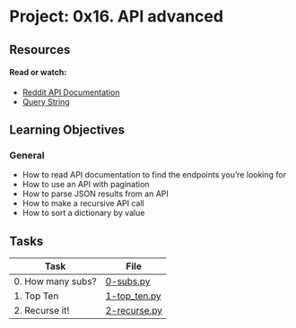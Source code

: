 # Project: 0x16. API advanced

## Resources

#### Read or watch:

* [Reddit API Documentation](https://intranet.alxswe.com/rltoken/b-4nD6hwEeNYTwYl5yWNwA)
* [Query String](https://intranet.alxswe.com/rltoken/luFn_zrgmAQ0OAO_PEI9bA)
## Learning Objectives

### General

* How to read API documentation to find the endpoints you’re looking for
* How to use an API with pagination
* How to parse JSON results from an API
* How to make a recursive API call
* How to sort a dictionary by value
## Tasks

| Task | File |
| ---- | ---- |
| 0. How many subs? | [0-subs.py](./0-subs.py) |
| 1. Top Ten | [1-top_ten.py](./1-top_ten.py) |
| 2. Recurse it! | [2-recurse.py](./2-recurse.py) |
